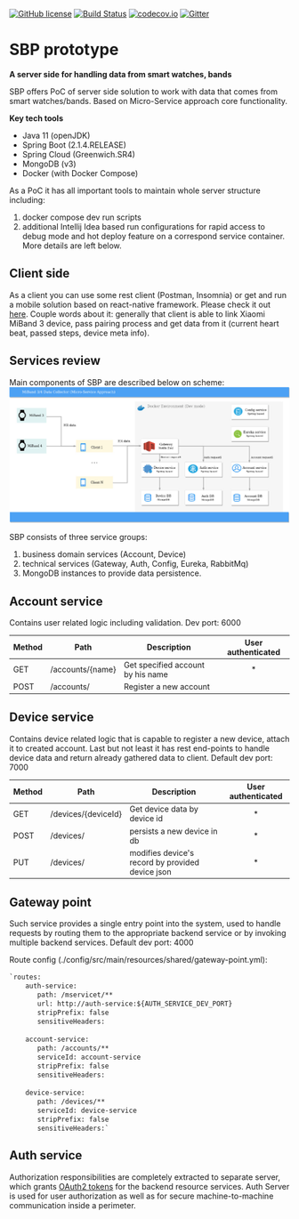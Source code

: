 [![GitHub license](https://img.shields.io/github/license/mashape/apistatus.svg)](https://github.com/Spayker/sbp_server/blob/master/LICENSE)    [![Build Status](https://travis-ci.org/Spayker/sbp_server.svg?branch=master)](https://travis-ci.org/Spayker/sbp_server) [![codecov.io](https://codecov.io/github/Spayker/sbp_server/coverage.svg?branch=master)](https://codecov.io/github/Spayker/sbp_server?branch=master) [![Gitter](https://badges.gitter.im/sbp_server/community.svg)](https://gitter.im/sbp_server/community?utm_source=badge&utm_medium=badge&utm_campaign=pr-badge)

# SBP prototype 

**A server side for handling data from smart watches, bands**

SBP offers PoC of server side solution to work with data that comes from smart watches/bands. Based on Micro-Service approach core functionality.

**Key tech tools**
- Java 11 (openJDK)
- Spring Boot (2.1.4.RELEASE)
- Spring Cloud (Greenwich.SR4)
- MongoDB (v3)
- Docker (with Docker Compose)

As a PoC it has all important tools to maintain whole server structure including:
1) docker compose dev run scripts
2) additional Intellij Idea based run configurations for rapid access to debug mode and hot deploy feature on a correspond service container. More details are left below.  

## Client side
As a client you can use some rest client (Postman, Insomnia) or get and run a mobile solution
based on react-native framework. Please check it out [here](https://github.com/Spayker/rn-miband-connector). Couple
words about it: generally that client is able to link Xiaomi MiBand 3 device, pass pairing process and
get data from it (current heart beat, passed steps, device meta info).

## Services review

Main components of SBP are described below on scheme:
![alt text](resources/media/SBP_microservice_architecture_1.jpg)

SBP consists of three service groups:
1) business domain services (Account, Device)
2) technical services (Gateway, Auth, Config, Eureka, RabbitMq)
3) MongoDB instances to provide data persistence.

## Account service
Contains user related logic including validation. Dev port: 6000

Method	| Path	| Description	| User authenticated	
------------- | ------------------------- | ------------- |:-------------:|
GET	| /accounts/{name}	| Get specified account by his name	| * | 	
POST	| /accounts/	| Register a new account	|   

## Device service
Contains device related logic that is capable to register a new device, attach it to created account.
Last but not least it has rest end-points to handle device data and return already gathered data to client.
Default dev port: 7000

Method	| Path	| Description	| User authenticated
------------- | ------------------------- | ------------- |:-------------:|
GET	| /devices/{deviceId}	| Get device data by device id          | *	
POST	| /devices/	| persists a new device in db	|  *
PUT	| /devices/	| modifies device's record by provided device json	| *

## Gateway point
Such service provides a single entry point into the system, 
used to handle requests by routing them to the appropriate backend service 
or by invoking multiple backend services.
Default dev port: 4000

Route config (./config/src/main/resources/shared/gateway-point.yml):

    `routes:
        auth-service:
           path: /mservicet/**
           url: http://auth-service:${AUTH_SERVICE_DEV_PORT}
           stripPrefix: false
           sensitiveHeaders:
 
        account-service:
           path: /accounts/**
           serviceId: account-service
           stripPrefix: false
           sensitiveHeaders:
 
        device-service:
           path: /devices/**
           serviceId: device-service
           stripPrefix: false
           sensitiveHeaders:`  

## Auth service
Authorization responsibilities are completely extracted to separate server, which grants [OAuth2 tokens](https://tools.ietf.org/html/rfc6749) for the backend resource services. Auth Server is used for user authorization as well as for secure machine-to-machine communication inside a perimeter.



